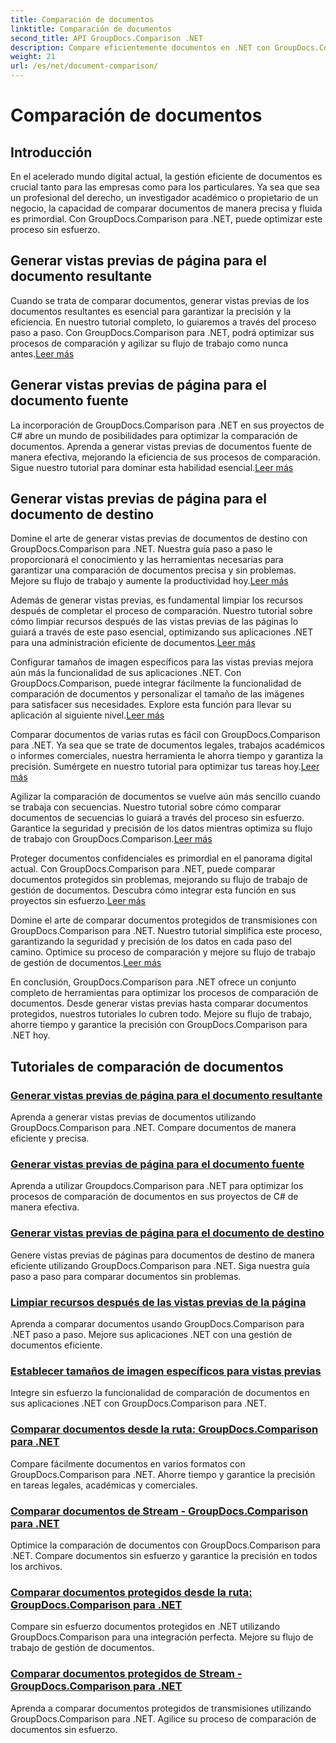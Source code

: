 ```yaml
---
title: Comparación de documentos
linktitle: Comparación de documentos
second_title: API GroupDocs.Comparison .NET
description: Compare eficientemente documentos en .NET con GroupDocs.Comparison. Optimice la gestión de documentos, mejore el flujo de trabajo y garantice la precisión. ¡Aprende más!
weight: 21
url: /es/net/document-comparison/
---
```


# Comparación de documentos

## Introducción

En el acelerado mundo digital actual, la gestión eficiente de documentos es crucial tanto para las empresas como para los particulares. Ya sea que sea un profesional del derecho, un investigador académico o propietario de un negocio, la capacidad de comparar documentos de manera precisa y fluida es primordial. Con GroupDocs.Comparison para .NET, puede optimizar este proceso sin esfuerzo.

## Generar vistas previas de página para el documento resultante

 Cuando se trata de comparar documentos, generar vistas previas de los documentos resultantes es esencial para garantizar la precisión y la eficiencia. En nuestro tutorial completo, lo guiaremos a través del proceso paso a paso. Con GroupDocs.Comparison para .NET, podrá optimizar sus procesos de comparación y agilizar su flujo de trabajo como nunca antes.[Leer más](./generate-page-previews-resultant-document/)

## Generar vistas previas de página para el documento fuente

La incorporación de GroupDocs.Comparison para .NET en sus proyectos de C# abre un mundo de posibilidades para optimizar la comparación de documentos. Aprenda a generar vistas previas de documentos fuente de manera efectiva, mejorando la eficiencia de sus procesos de comparación. Sigue nuestro tutorial para dominar esta habilidad esencial.[Leer más](./generate-page-previews-source-document/)

## Generar vistas previas de página para el documento de destino

 Domine el arte de generar vistas previas de documentos de destino con GroupDocs.Comparison para .NET. Nuestra guía paso a paso le proporcionará el conocimiento y las herramientas necesarias para garantizar una comparación de documentos precisa y sin problemas. Mejore su flujo de trabajo y aumente la productividad hoy.[Leer más](./generate-page-previews-target-document/)

 Además de generar vistas previas, es fundamental limpiar los recursos después de completar el proceso de comparación. Nuestro tutorial sobre cómo limpiar recursos después de las vistas previas de las páginas lo guiará a través de este paso esencial, optimizando sus aplicaciones .NET para una administración eficiente de documentos.[Leer más](./clean-resources-after-page-previews/)

Configurar tamaños de imagen específicos para las vistas previas mejora aún más la funcionalidad de sus aplicaciones .NET. Con GroupDocs.Comparison, puede integrar fácilmente la funcionalidad de comparación de documentos y personalizar el tamaño de las imágenes para satisfacer sus necesidades. Explore esta función para llevar su aplicación al siguiente nivel.[Leer más](./set-specific-image-sizes-for-previews/)

 Comparar documentos de varias rutas es fácil con GroupDocs.Comparison para .NET. Ya sea que se trate de documentos legales, trabajos académicos o informes comerciales, nuestra herramienta le ahorra tiempo y garantiza la precisión. Sumérgete en nuestro tutorial para optimizar tus tareas hoy.[Leer más](./compare-documents-from-path/)

 Agilizar la comparación de documentos se vuelve aún más sencillo cuando se trabaja con secuencias. Nuestro tutorial sobre cómo comparar documentos de secuencias lo guiará a través del proceso sin esfuerzo. Garantice la seguridad y precisión de los datos mientras optimiza su flujo de trabajo con GroupDocs.Comparison.[Leer más](./compare-documents-from-stream/)

Proteger documentos confidenciales es primordial en el panorama digital actual. Con GroupDocs.Comparison para .NET, puede comparar documentos protegidos sin problemas, mejorando su flujo de trabajo de gestión de documentos. Descubra cómo integrar esta función en sus proyectos sin esfuerzo.[Leer más](./compare-protected-documents-from-path/)

 Domine el arte de comparar documentos protegidos de transmisiones con GroupDocs.Comparison para .NET. Nuestro tutorial simplifica este proceso, garantizando la seguridad y precisión de los datos en cada paso del camino. Optimice su proceso de comparación y mejore su flujo de trabajo de gestión de documentos.[Leer más](./compare-protected-documents-from-stream/)

En conclusión, GroupDocs.Comparison para .NET ofrece un conjunto completo de herramientas para optimizar los procesos de comparación de documentos. Desde generar vistas previas hasta comparar documentos protegidos, nuestros tutoriales lo cubren todo. Mejore su flujo de trabajo, ahorre tiempo y garantice la precisión con GroupDocs.Comparison para .NET hoy.
## Tutoriales de comparación de documentos
### [Generar vistas previas de página para el documento resultante](./generate-page-previews-resultant-document/)
Aprenda a generar vistas previas de documentos utilizando GroupDocs.Comparison para .NET. Compare documentos de manera eficiente y precisa.
### [Generar vistas previas de página para el documento fuente](./generate-page-previews-source-document/)
Aprenda a utilizar Groupdocs.Comparison para .NET para optimizar los procesos de comparación de documentos en sus proyectos de C# de manera efectiva.
### [Generar vistas previas de página para el documento de destino](./generate-page-previews-target-document/)
Genere vistas previas de páginas para documentos de destino de manera eficiente utilizando GroupDocs.Comparison para .NET. Siga nuestra guía paso a paso para comparar documentos sin problemas.
### [Limpiar recursos después de las vistas previas de la página](./clean-resources-after-page-previews/)
Aprenda a comparar documentos usando GroupDocs.Comparison para .NET paso a paso. Mejore sus aplicaciones .NET con una gestión de documentos eficiente.
### [Establecer tamaños de imagen específicos para vistas previas](./set-specific-image-sizes-for-previews/)
Integre sin esfuerzo la funcionalidad de comparación de documentos en sus aplicaciones .NET con GroupDocs.Comparison para .NET.
### [Comparar documentos desde la ruta: GroupDocs.Comparison para .NET](./compare-documents-from-path/)
Compare fácilmente documentos en varios formatos con GroupDocs.Comparison para .NET. Ahorre tiempo y garantice la precisión en tareas legales, académicas y comerciales.
### [Comparar documentos de Stream - GroupDocs.Comparison para .NET](./compare-documents-from-stream/)
Optimice la comparación de documentos con GroupDocs.Comparison para .NET. Compare documentos sin esfuerzo y garantice la precisión en todos los archivos.
### [Comparar documentos protegidos desde la ruta: GroupDocs.Comparison para .NET](./compare-protected-documents-from-path/)
Compare sin esfuerzo documentos protegidos en .NET utilizando GroupDocs.Comparison para una integración perfecta. Mejore su flujo de trabajo de gestión de documentos.
### [Comparar documentos protegidos de Stream - GroupDocs.Comparison para .NET](./compare-protected-documents-from-stream/)
Aprenda a comparar documentos protegidos de transmisiones utilizando GroupDocs.Comparison para .NET. Agilice su proceso de comparación de documentos sin esfuerzo.